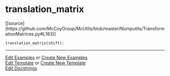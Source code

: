# <a id="McUtils.Numputils.TransformationMatrices.translation_matrix">translation_matrix</a>
<div class="docs-source-link" markdown="1">
[[source](https://github.com/McCoyGroup/McUtils/blob/master/Numputils/TransformationMatrices.py#L183)]
</div>

```python
translation_matrix(shift): 
```
 



___

[Edit Examples](https://github.com/McCoyGroup/McUtils/edit/gh-pages/ci/examples/McUtils/Numputils/TransformationMatrices/translation_matrix.md) or 
[Create New Examples](https://github.com/McCoyGroup/McUtils/new/gh-pages/?filename=ci/examples/McUtils/Numputils/TransformationMatrices/translation_matrix.md) <br/>
[Edit Template](https://github.com/McCoyGroup/McUtils/edit/gh-pages/ci/docs/McUtils/Numputils/TransformationMatrices/translation_matrix.md) or 
[Create New Template](https://github.com/McCoyGroup/McUtils/new/gh-pages/?filename=ci/docs/templates/McUtils/Numputils/TransformationMatrices/translation_matrix.md) <br/>
[Edit Docstrings](https://github.com/McCoyGroup/McUtils/edit/master/Numputils/TransformationMatrices.py#L183?message=Update%20Docs)